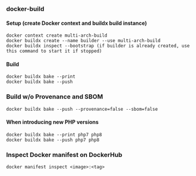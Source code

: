 ### docker-build

#### Setup (create Docker context and buildx build instance)
```
docker context create multi-arch-build
docker buildx create --name builder --use multi-arch-build
docker buildx inspect --bootstrap (if builder is already created, use this command to start it if stopped)
```

#### Build
```
docker buildx bake --print
docker buildx bake --push
```

### Build w/o Provenance and SBOM
```
docker buildx bake --push --provenance=false --sbom=false
```

#### When introducing new PHP versions
```
docker buildx bake --print php7 php8
docker buildx bake --push php7 php8
```

### Inspect Docker manifest on DockerHub
```
docker manifest inspect <image>:<tag>
```
